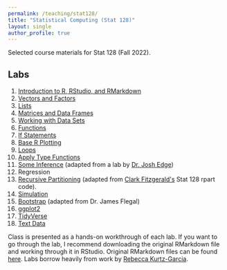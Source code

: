 ```yaml
---
permalink: /teaching/stat128/
title: "Statistical Computing (Stat 128)"
layout: single
author_profile: true
---
```


Selected course materials for Stat 128 (Fall 2022).

## Labs

1. <a href="https://lgpcappiello.github.io/teaching/stat128/rmarkdown/1-Intro-to-R.html" target="blank">Introduction to R, RStudio, and RMarkdown</a>
2. <a href="https://lgpcappiello.github.io/teaching/stat128/rmarkdown/2-Vectors.html" target="blank">Vectors and Factors</a>
3. <a href="https://lgpcappiello.github.io/teaching/stat128/rmarkdown/3-Lists.html" target="blank">Lists</a>
4. <a href="https://lgpcappiello.github.io/teaching/stat128/rmarkdown/4-Matrices.html" target="blank">Matrices and Data Frames</a>
5. <a href="https://lgpcappiello.github.io/teaching/stat128/rmarkdown/5-Data.html" target="blank">Working with Data Sets</a>
6. <a href="https://lgpcappiello.github.io/teaching/stat128/rmarkdown/6-Functions.html" target="blank">Functions</a>
7. <a href="https://lgpcappiello.github.io/teaching/stat128/rmarkdown/7-IfElse.html" target="blank">If Statements</a>
8. <a href="https://lgpcappiello.github.io/teaching/stat128/rmarkdown/8-Base-R-Plotting.html" target="blank">Base R Plotting</a>
9. <a href="https://lgpcappiello.github.io/teaching/stat128/rmarkdown/9-Loops.html" target="blank">Loops</a>
10. <a href="https://lgpcappiello.github.io/teaching/stat128/rmarkdown/10-apply.html" target="blank">Apply Type Functions</a>
11. <a href="https://lgpcappiello.github.io/teaching/stat128/rmarkdown/11-apply.html" target="blank">Some Inference</a> (adapted from a lab by <a href="https://www.joshedgemath.com/" target="blank">Dr. Josh Edge</a>)
12. Regression
13. <a href="https://lgpcappiello.github.io/teaching/stat128/rmarkdown/13-rpart.html" target="blank">Recursive Partitioning</a> (adapted from <a href="http://webpages.csus.edu/fitzgerald/" target="blank">Clark Fitzgerald's</a> Stat 128 rpart code).
14. <a href="https://lgpcappiello.github.io/teaching/stat128/rmarkdown/14-simulation.html" target="blank">Simulation</a>
15. <a href="https://lgpcappiello.github.io/teaching/stat128/rmarkdown/15-Bootstrap.html" target="blank">Bootstrap</a> (adapted from Dr. James Flegal)
16. <a href="https://lgpcappiello.github.io/teaching/stat128/rmarkdown/16-ggplot2.html" target="blank">ggplot2</a>
17. <a href="https://lgpcappiello.github.io/teaching/stat128/rmarkdown/17-tidyverse.html" target="blank">TidyVerse</a>
18. <a href="https://lgpcappiello.github.io/teaching/stat128/rmarkdown/18-textData.hml" target="blank">Text Data</a>

Class is presented as a hands-on workthrough of each lab. If you want to go through the lab, I recommend downloading the original RMarkdown file and working through it in RStudio. Original RMarkdown files can be found <a href="https://github.com/lgpcappiello/lgpcappiello.github.io/tree/master/teaching/stat128/rmarkdown" target="blank">here</a>. Labs borrow heavily from work by <a href="https://rpkgarcia.github.io/rpkgarcia/" target="blank">Rebecca Kurtz-Garcia</a>. 
